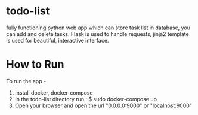 # todo-list
fully functioning python web app which can store task list in database, you can add and delete tasks. Flask is used to handle requests, jinja2 template is used for beautiful, interactive interface.


# How to Run
To run the app -
  1. Install docker, docker-compose
  2. In the todo-list directory run : 
         $ sudo docker-compose up
  3. Open your browser and open the url "0.0.0.0:9000"  or "localhost:9000"
